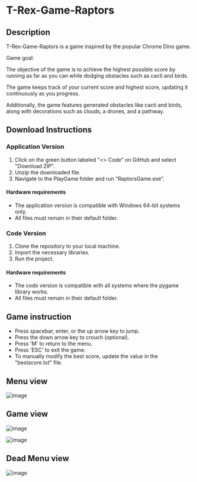 # T-Rex-Game-Raptors

## Description

T-Rex-Game-Raptors is a game inspired by the popular Chrome Dino game.

Game goal:

The objective of the game is to achieve the highest possible score by running as far as you can while dodging obstacles such as cacti and birds.

The game keeps track of your current score and highest score, updating it continuously as you progress.

Additionally, the game features generated obstacles like cacti and birds, along with decorations such as clouds, a drones, and a pathway.

## Download Instructions

### Application Version
1. Click on the green button labeled "<> Code" on GitHub and select "Download ZIP".
2. Unzip the downloaded file.
3. Navigate to the PlayGame folder and run "RaptorsGame.exe".

#### Hardware requirements
- The application version is compatible with Windows 64-bit systems only.
- All files must remain in their default folder.

### Code Version
1. Clone the repository to your local machine.
2. Import the necessary libraries.
3. Run the project.

#### Hardware requirements
- The code version is compatible with all systems where the pygame library works.
- All files must remain in their default folder.

## Game instruction
- Press spacebar, enter, or the up arrow key to jump.
- Press the down arrow key to crouch (optional).
- Press 'M' to return to the menu.
- Press 'ESC' to exit the game.
- To manually modify the best score, update the value in the "bestscore.txt" file.

## Menu view

![image](https://github.com/Helltaker1/T-Rex-Game-Raptors/assets/111696215/007ca7a3-dbb4-4e18-b669-002a8cdd1bbe)

## Game view

![image](https://github.com/Helltaker1/T-Rex-Game-Raptors/assets/111696215/d1dc5607-1678-4e28-88bf-b39143765f17)

![image](https://github.com/Helltaker1/T-Rex-Game-Raptors/assets/111696215/5cf99c50-1f2e-4886-823d-952d97ecbb45)

## Dead Menu view

![image](https://github.com/Helltaker1/T-Rex-Game-Raptors/assets/111696215/697157cb-e20b-48d9-a597-c4e5c1d3ff18)


